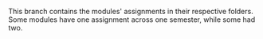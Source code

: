 This branch contains the modules' assignments in their respective folders. Some modules have one assignment across one semester, while some had two.
